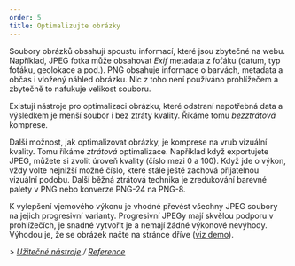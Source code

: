 ```yaml
---
order: 5
title: Optimalizujte obrázky
---
```


Soubory obrázků obsahují spoustu informací, které jsou zbytečné na webu. Například, JPEG fotka může obsahovat *Exif* metadata z foťáku (datum, typ foťáku, geolokace a pod.). PNG obsahuje informace o barvách, metadata a občas i vložený náhled obrázku. Nic z toho není používáno prohlížečem a zbytečně to nafukuje velikost souboru.

Existují nástroje pro optimalizaci obrázku, které odstraní nepotřebná data a výsledkem je menší soubor i bez ztráty kvality. Říkáme tomu *bezztrátová* komprese.

Další možnost, jak optimalizovat obrázky, je komprese na vrub vizuální kvality. Tomu říkáme *ztrátová* optimalizace. Například když exportujete JPEG, můžete si zvolit úroveň kvality (číslo mezi 0 a 100). Když jde o výkon, vždy volte nejnižší možné číslo, které stále ještě zachová přijatelnou vizuální podobu. Další běžná ztrátová technika je zredukování barevné palety v PNG nebo konverze PNG-24 na PNG-8.

K vylepšení vjemového výkonu je vhodné převést všechny JPEG soubory na jejich progresivní varianty. Progresivní JPEGy mají skvělou podporu v prohlížečích, je snadné vytvořit je a nemají žádné výkonové nevýhody. Výhodou je, že se obrázek načte na stránce dříve ([viz demo](http://www.patrickmeenan.com/progressive/view.php?img=http://farm2.staticflickr.com/1434/1002257937_021cb46a33_o.jpg)).


*> [Užitečné nástroje](https://github.com/zenorocha/browser-diet/wiki/Tools#optimize-your-images) / [Reference](https://github.com/zenorocha/browser-diet/wiki/References#optimize-your-images)*